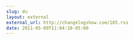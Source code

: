 ```yaml
---
slug: du
layout: external
external_url: http://changelogshow.com/105.rss
date: 2011-05-09T11:04:10-05:00
---
```

